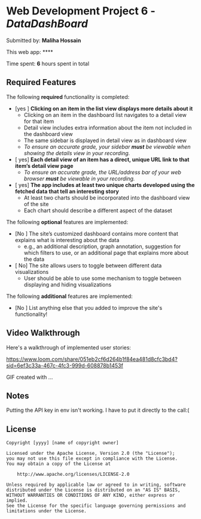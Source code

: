 # Web Development Project 6 - *DataDashBoard*

Submitted by: **Maliha Hossain**

This web app: ****

Time spent: **6** hours spent in total

## Required Features

The following **required** functionality is completed:

- [yes ] **Clicking on an item in the list view displays more details about it**
  - Clicking on an item in the dashboard list navigates to a detail view for that item
  - Detail view includes extra information about the item not included in the dashboard view
  - The same sidebar is displayed in detail view as in dashboard view
  - *To ensure an accurate grade, your sidebar **must** be viewable when showing the details view in your recording.*
- [ yes] **Each detail view of an item has a direct, unique URL link to that item’s detail view page**
  -  *To ensure an accurate grade, the URL/address bar of your web browser **must** be viewable in your recording.*
- [ yes] **The app includes at least two unique charts developed using the fetched data that tell an interesting story**
  - At least two charts should be incorporated into the dashboard view of the site
  - Each chart should describe a different aspect of the dataset


The following **optional** features are implemented:

- [No ] The site’s customized dashboard contains more content that explains what is interesting about the data 
  - e.g., an additional description, graph annotation, suggestion for which filters to use, or an additional page that explains more about the data
- [ No] The site allows users to toggle between different data visualizations
  - User should be able to use some mechanism to toggle between displaying and hiding visualizations 

  
The following **additional** features are implemented:

* [No ] List anything else that you added to improve the site's functionality!


## Video Walkthrough

Here's a walkthrough of implemented user stories:

https://www.loom.com/share/051eb2cf6d264b1f84ea481d8cfc3bd4?sid=6ef3c33a-467c-4fc3-999d-608878b1453f


<!-- Replace this with whatever GIF tool you used! -->
GIF created with ...  
<!-- Recommended tools:
[Kap](https://getkap.co/) for macOS
[ScreenToGif](https://www.screentogif.com/) for Windows
[peek](https://github.com/phw/peek) for Linux. -->

## Notes

Putting the API key in env isn't working. I have to put it directly to the call:(

## License

    Copyright [yyyy] [name of copyright owner]

    Licensed under the Apache License, Version 2.0 (the "License");
    you may not use this file except in compliance with the License.
    You may obtain a copy of the License at

        http://www.apache.org/licenses/LICENSE-2.0

    Unless required by applicable law or agreed to in writing, software
    distributed under the License is distributed on an "AS IS" BASIS,
    WITHOUT WARRANTIES OR CONDITIONS OF ANY KIND, either express or implied.
    See the License for the specific language governing permissions and
    limitations under the License.
